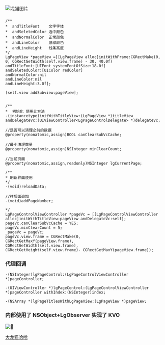 
![龙猫图片](https://gss2.bdstatic.com/-fo3dSag_xI4khGkpoWK1HF6hhy/baike/c0%3Dbaike150%2C5%2C5%2C150%2C50/sign=748f02e80cf431ada8df4b6b2a5fc7ca/f11f3a292df5e0fe5f1d6e7b5c6034a85edf7247.jpg)
###
```
/**
*  andTitleFont    文字字体
*  andSeletedColor 选中颜色
*  andNormalColor  正常颜色
*  andLineColor    底部颜色
*  andLineHeight   线条高度
*/
LgPageView *pageView =[[LgPageView alloc]initWithFrame:CGRectMake(0, 0, CGRectGetWidth(self.view.frame) - 30, 40.0f)
andTitleFont:[UIFont systemFontOfSize:18.0f]
andSeletedColor:[UIColor redColor]
andNormalColor:nil
andLineColor:nil
andLineHeight:3.0f];

[self.view addSubview:pageView];


/**
*  初始化 使用此方法
-(instancetype)initWithTitleView:(LgPageView *)titleView
andDelegateVc:(UIViewController<LgPageControlDelegate> *)delegateVc;

//是否可以清理之前的数据
@property(nonatomic,assign)BOOL canClearSubVcCache;

//最小清理数量
@property(nonatomic,assign)NSInteger minClearCount;

//当前页面
@property(nonatomic,assign,readonly)NSInteger lgCurrentPage;

/**
* 刷新界面使用
*/
-(void)reloadData;

//往后面追加
-(void)addPageNumber;

*/
LgPageControlViewController *pageVc = [[LgPageControlViewController alloc]initWithTitleView:pageView andDelegateVc:self];
pageVc.canClearSubVcCache = YES;
pageVc.minClearCount = 5;
_pageVc = pageVc;
pageVc.view.frame = CGRectMake(0,
CGRectGetMaxY(pageView.frame),
CGRectGetWidth(self.view.frame),
CGRectGetHeight(self.view.frame)- CGRectGetMaxY(pageView.frame));

```
### 代理回调
```
-(NSInteger)lgPageControl:(LgPageControlViewController *)pageController;

-(UIViewController *)lgPageControl:(LgPageControlViewController *)pageController withIndex:(NSInteger)index;

-(NSArray *)lgPageTitlesWithLgPageView:(LgPageView *)pageView;
```
### 内部使用了 NSObject+LgObserver 实现了 KVO

![💪](https://gss2.bdstatic.com/-fo3dSag_xI4khGkpoWK1HF6hhy/baike/c0%3Dbaike150%2C5%2C5%2C150%2C50/sign=9d214561d40735fa85fd46ebff3864d6/f703738da97739128522621bf8198618367ae240.jpg)

[大龙猫哈哈](https://baike.baidu.com/item/龙猫/12015836)
